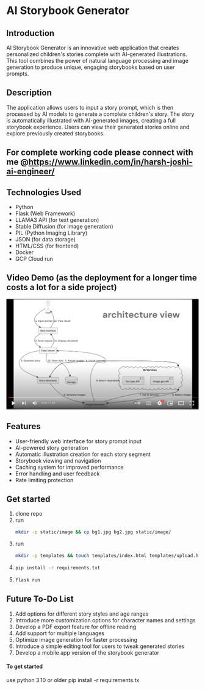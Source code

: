 # AI Storybook Generator

## Introduction
AI Storybook Generator is an innovative web application that creates personalized children's stories complete with AI-generated illustrations. This tool combines the power of natural language processing and image generation to produce unique, engaging storybooks based on user prompts.

## Description
The application allows users to input a story prompt, which is then processed by AI models to generate a complete children's story. The story is automatically illustrated with AI-generated images, creating a full storybook experience. Users can view their generated stories online and explore previously created storybooks.

## For complete working code please connect with me @https://www.linkedin.com/in/harsh-joshi-ai-engineer/

## Technologies Used
- Python
- Flask (Web Framework)
- LLAMA3 API (for text generation)
- Stable Diffusion (for image generation)
- PIL (Python Imaging Library)
- JSON (for data storage)
- HTML/CSS (for frontend)
- Docker
- GCP Cloud run

## Video Demo (as the deployment for a longer time costs a lot for a side project)

[![IMAGE ALT TEXT HERE](video_thumbnail.png)](https://www.youtube.com/watch?v=JiLOqWepyo0w)


## Features
- User-friendly web interface for story prompt input
- AI-powered story generation
- Automatic illustration creation for each story segment
- Storybook viewing and navigation
- Caching system for improved performance
- Error handling and user feedback
- Rate limiting protection

## Get started
1) clone repo
2) run
   ```bash
   mkdir -p static/image && cp bg1.jpg bg2.jpg static/image/
   ```
4) run 
   ```bash
   mkdir -p templates && touch templates/index.html templates/upload.html
   ```
5) ```bash
   pip install -r requirements.txt
   ```
6) ```bash 
   flask run
   ```

## Future To-Do List
1. Add options for different story styles and age ranges
2. Introduce more customization options for character names and settings
3. Develop a PDF export feature for offline reading
4. Add support for multiple languages
5. Optimize image generation for faster processing
6. Introduce a simple editing tool for users to tweak generated stories
7.  Develop a mobile app version of the storybook generator

#### To get started
use python 3.10 or older
pip install -r requirements.tx

